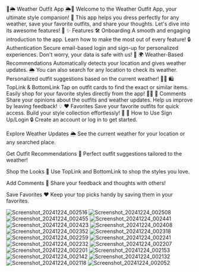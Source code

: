👗🌦️ Weather Outfit App 🌦️👔 Welcome to the Weather Outfit App, your ultimate style companion! 🎉 This app helps you dress perfectly for any weather, save your favorite outfits, and share your thoughts. Let's dive into its awesome features! 🚀 ✨ Features 🛠️ Onboarding A smooth and engaging introduction to the app. Learn how to make the most out of every feature! 🔒 Authentication Secure email-based login and sign-up for personalized experiences. Don't worry, your data is safe with us! 🔐 🌍 Weather-Based Recommendations Automatically detects your location and gives weather updates. 🌦️ You can also search for any location to check its weather. Personalized outfit suggestions based on the current weather! 🧥👖 🛍️ TopLink & BottomLink Tap on outfit cards to find the exact or similar items. Easily shop for your favorite styles directly from the app! 🛒✨ 💬 Comments Share your opinions about the outfits and weather updates. Help us improve by leaving feedback! 💡 ❤️ Favorites Save your favorite outfits for quick access. Build your style collection effortlessly! 📂 🎨 How to Use Sign Up/Login 🔒 Create an account or log in to get started.

Explore Weather Updates 🌦️ See the current weather for your location or any searched place.

Get Outfit Recommendations 👗 Perfect outfit suggestions tailored to the weather!

Shop the Looks 🛒 Use TopLink and BottomLink to shop the styles you love.
 
Add Comments 💬 Share your feedback and thoughts with others!

Save Favorites ❤️ Keep your top picks handy by saving them in your favorites.

![Screenshot_20241224_002516](https://github.com/user-attachments/assets/0556b767-928a-4987-b727-16c693977f12)
![Screenshot_20241224_002508](https://github.com/user-attachments/assets/b76e9140-841e-4c5f-9034-8211fac3782a)
![Screenshot_20241224_002455](https://github.com/user-attachments/assets/eed57926-52e8-4322-b576-a2a256e2e89d)
![Screenshot_20241224_002441](https://github.com/user-attachments/assets/cfa74df6-380b-4429-ad47-8b9f5445db27)
![Screenshot_20241224_002423](https://github.com/user-attachments/assets/df4d20b2-eadd-447c-b150-3589ca1bef9f)
![Screenshot_20241224_002408](https://github.com/user-attachments/assets/d9527211-1ebc-4148-9e73-88cf658c4d62)
![Screenshot_20241224_002352](https://github.com/user-attachments/assets/755c9805-6a11-4243-bcc5-677dc4737f28)
![Screenshot_20241224_002318](https://github.com/user-attachments/assets/b649723e-4691-4121-84c3-7d5b9d58a61b)
![Screenshot_20241224_002259](https://github.com/user-attachments/assets/4d912678-9c02-42c9-87e2-7da60de2ec75)
![Screenshot_20241224_002241](https://github.com/user-attachments/assets/4da76cdd-5ad1-4758-8c6e-8d5e023c517e)
![Screenshot_20241224_002232](https://github.com/user-attachments/assets/96796b97-864e-4441-b007-1d2bd18a8766)
![Screenshot_20241224_002207](https://github.com/user-attachments/assets/70cc5590-8c76-461b-878e-1496c2efacd9)
![Screenshot_20241224_002201](https://github.com/user-attachments/assets/715c9747-f3d7-4621-a75b-da59e9b0a078)
![Screenshot_20241224_002153](https://github.com/user-attachments/assets/27d949ff-e189-485e-ab97-2d14ec8b2f2e)
![Screenshot_20241224_002142](https://github.com/user-attachments/assets/842fc8c3-cbbd-4d74-b567-a6be2e74ebe7)
![Screenshot_20241224_002132](https://github.com/user-attachments/assets/967a425d-7a16-47c5-9154-5b776428837d)
![Screenshot_20241224_002118](https://github.com/user-attachments/assets/14b64fe5-6d30-485f-afde-74ac949c9e05)
![Screenshot_20241224_002052](https://github.com/user-attachments/assets/e1671f03-f40e-4e09-b8a6-64436f8f36a7)
